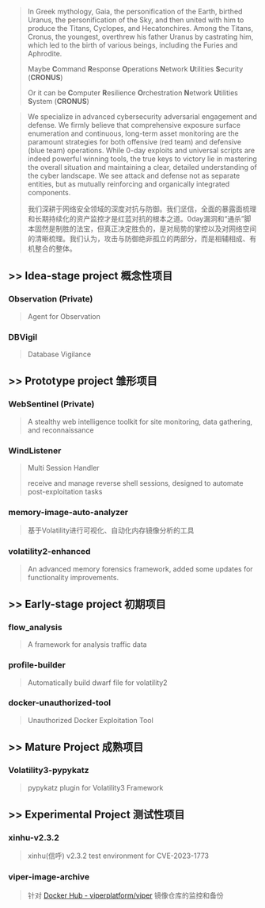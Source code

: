 > In Greek mythology, Gaia, the personification of the Earth, birthed Uranus, the personification of the Sky, and then united with him to produce the Titans, Cyclopes, and Hecatonchires. Among the Titans, Cronus, the youngest, overthrew his father Uranus by castrating him, which led to the birth of various beings, including the Furies and Aphrodite.
>
> Maybe **C**ommand **R**esponse **O**perations **N**etwork **U**tilities **S**ecurity (**CRONUS**)
>
> Or it can be **C**omputer **R**esilience **O**rchestration **N**etwork **U**tilities **S**ystem (**CRONUS**)

> We specialize in advanced cybersecurity adversarial engagement and defense. We firmly believe that comprehensive exposure surface enumeration and continuous, long-term asset monitoring are the paramount strategies for both offensive (red team) and defensive (blue team) operations. While 0-day exploits and universal scripts are indeed powerful winning tools, the true keys to victory lie in mastering the overall situation and maintaining a clear, detailed understanding of the cyber landscape. We see attack and defense not as separate entities, but as mutually reinforcing and organically integrated components.
>
> 我们深耕于网络安全领域的深度对抗与防御。我们坚信，全面的暴露面梳理和长期持续化的资产监控才是红蓝对抗的根本之道。0day漏洞和“通杀”脚本固然是制胜的法宝，但真正决定胜负的，是对局势的掌控以及对网络空间的清晰梳理。我们认为，攻击与防御绝非孤立的两部分，而是相辅相成、有机整合的整体。

## >> Idea-stage project 概念性项目

### Observation **(Private)**

> Agent for Observation

### DBVigil

> Database Vigilance

## >> Prototype project 雏形项目

### WebSentinel **(Private)**

> A stealthy web intelligence toolkit for site monitoring, data gathering, and reconnaissance

### WindListener

> Multi Session Handler
>
> receive and manage reverse shell sessions, designed to automate post-exploitation tasks

### memory-image-auto-analyzer

> 基于Volatility进行可视化、自动化内存镜像分析的工具

### volatility2-enhanced

> An advanced memory forensics framework, added some updates for functionality improvements.

## >> Early-stage project 初期项目

### flow_analysis

> A framework for analysis traffic data

### profile-builder

> Automatically build dwarf file for volatility2

### docker-unauthorized-tool

> Unauthorized Docker Exploitation Tool

## >> Mature Project 成熟项目

### Volatility3-pypykatz

> pypykatz plugin for Volatility3 Framework 

## >> Experimental Project 测试性项目

### xinhu-v2.3.2

> xinhu(信呼) v2.3.2 test environment for CVE-2023-1773

### viper-image-archive

> 针对 [Docker Hub - viperplatform/viper](https://hub.docker.com/r/viperplatform/viper) 镜像仓库的监控和备份





